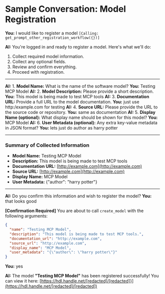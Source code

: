 # Sample Conversation: Model Registration

**You:** I would like to register a model
`[Calling: get_prompt_other_registration_workflow({})]`

**AI:** You're logged in and ready to register a model. Here's what we'll do:

1. Collect required model information.
2. Collect any optional fields.
3. Review and confirm everything.
4. Proceed with registration.

---

**AI:** 1. **Model Name:** What is the name of the software model?
**You:** Testing MCP Model
**AI:** 2. **Model Description:** Please provide a short description.
**You:** This model is being made to test MCP tools
**AI:** 3. **Documentation URL:** Provide a full URL to the model documentation.
**You:** just use http:/example.com for testing
**AI:** 4. **Source URL:** Please provide the URL to the source code or repository.
**You:** same as documentation
**AI:** 5. **Display Name (optional):** What display name should be shown for this model?
**You:** MCP Model
**AI:** 6. **User Metadata (optional):** Any extra key-value metadata in JSON format?
**You:** lets just do author as harry potter

---

### Summary of Collected Information

* **Model Name:** Testing MCP Model
* **Description:** This model is being made to test MCP tools
* **Documentation URL:** [http://example.com](http://example.com)
* **Source URL:** [http://example.com](http://example.com)
* **Display Name:** MCP Model
* **User Metadata:** {"author": "harry potter"}

---

**AI:** Do you confirm this information and wish to register the model?
**You:** that looks good

**[Confirmation Required]**
You are about to call `create_model` with the following arguments:

```json
{
  "name": "Testing MCP Model",
  "description": "This model is being made to test MCP tools.",
  "documentation_url": "http://example.com",
  "source_url": "http://example.com",
  "display_name": "MCP Model",
  "user_metadata": "{\"author\": \"harry potter\"}"
}
```

**You:** yes

**AI:** The model **"Testing MCP Model"** has been registered successfully!
You can view it here: [https://hdl.handle.net/[redacted]/[redacted]}](https://hdl.handle.net/[redacted]/[redacted])

